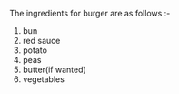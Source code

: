 The ingredients for burger are as follows :-
1. bun
2. red sauce
3. potato
4. peas
5. butter(if wanted)
6. vegetables